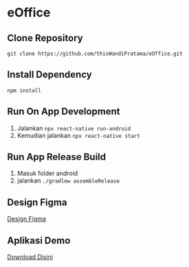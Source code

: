 # eOffice

## Clone Repository
```
git clone https://github.com/thisWandiPratama/eOffice.git
```

## Install Dependency
```
npm install
```

## Run On App Development

1. Jalankan ``npx react-native run-android``
2. Kemudian jalankan ``npx react-native start``

## Run App Release Build
1. Masuk folder android
2. jalankan ``./gradlew assembleRelease``

## Design Figma
[Design Figma](https://www.figma.com/file/qgieNoREM5a2Vf8f5iNJjK/E-Office-Mobile----kemenpppa-v.1.2-(Copy)?node-id=0%3A1)


## Aplikasi Demo
[Download Disini](https://github.com/thisWandiPratama/eOffice/blob/main/app-release.apk?raw=true)